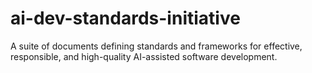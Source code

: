 # ai-dev-standards-initiative
A suite of documents defining standards and frameworks for effective, responsible, and high-quality AI-assisted software development.
